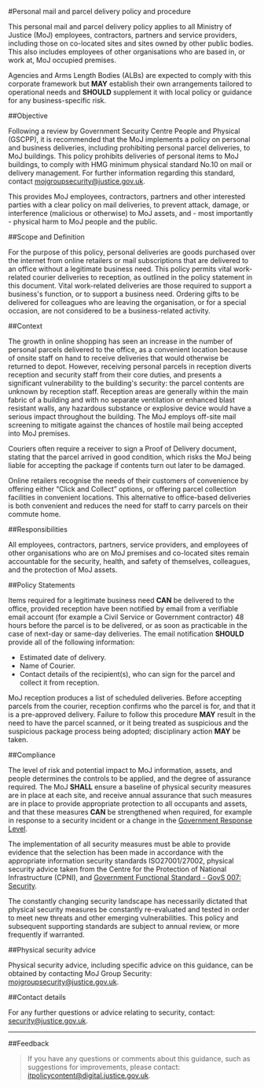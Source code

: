 #Personal mail and parcel delivery policy and procedure

This personal mail and parcel delivery policy applies to all Ministry of Justice (MoJ) employees, contractors, partners and service providers, including those on co-located sites and sites owned by other public bodies. This also includes employees of other organisations who are based in, or work at, MoJ occupied premises.

Agencies and Arms Length Bodies (ALBs) are expected to comply with this corporate framework but **MAY** establish their own arrangements tailored to operational needs and **SHOULD** supplement it with local policy or guidance for any business-specific risk.

##Objective

Following a review by Government Security Centre People and Physical (GSCPP), it is recommended that the MoJ implements a policy on personal and business deliveries, including prohibiting personal parcel deliveries, to MoJ buildings. This policy prohibits deliveries of personal items to MoJ buildings, to comply with HMG minimum physical standard No.10 on mail or delivery management. For further information regarding this standard, contact [mojgroupsecurity@justice.gov.uk](mailto:mojgroupsecurity@justice.gov.uk).

This provides MoJ employees, contractors, partners and other interested parties with a clear policy on mail deliveries, to prevent attack, damage, or interference (malicious or otherwise) to MoJ assets, and - most importantly - physical harm to MoJ people and the public.

##Scope and Definition

For the purpose of this policy, personal deliveries are goods purchased over the internet from online retailers or mail subscriptions that are delivered to an office without a legitimate business need. This policy permits vital work-related courier deliveries to reception, as outlined in the policy statement in this document. Vital work-related deliveries are those required to support a business's function, or to support a business need. Ordering gifts to be delivered for colleagues who are leaving the organisation, or for a special occasion, are not considered to be a business-related activity.

##Context

The growth in online shopping has seen an increase in the number of personal parcels delivered to the office, as a convenient location because of onsite staff on hand to receive deliveries that would otherwise be returned to depot. However, receiving personal parcels in reception diverts reception and security staff from their core duties, and presents a significant vulnerability to the building's security: the parcel contents are unknown by reception staff. Reception areas are generally within the main fabric of a building and with no separate ventilation or enhanced blast resistant walls, any hazardous substance or explosive device would have a serious impact throughout the building. The MoJ employs off-site mail screening to mitigate against the chances of hostile mail being accepted into MoJ premises.

Couriers often require a receiver to sign a Proof of Delivery document, stating that the parcel arrived in good condition, which risks the MoJ being liable for accepting the package if contents turn out later to be damaged.

Online retailers recognise the needs of their customers of convenience by offering either “Click and Collect” options, or offering parcel collection facilities in convenient locations. This alternative to office-based deliveries is both convenient and reduces the need for staff to carry parcels on their commute home.

##Responsibilities

All employees, contractors, partners, service providers, and employees of other organisations who are on MoJ premises and co-located sites remain accountable for the security, health, and safety of themselves, colleagues, and the protection of MoJ assets.

##Policy Statements

Items required for a legitimate business need **CAN** be delivered to the office, provided reception have been notified by email from a verifiable email account (for example a Civil Service or Government contractor) 48 hours before the parcel is to be delivered, or as soon as practicable in the case of next-day or same-day deliveries. The email notification **SHOULD** provide all of the following information:

* Estimated date of delivery.
* Name of Courier.
* Contact details of the recipient(s), who can sign for the parcel and collect it from reception.

MoJ reception produces a list of scheduled deliveries. Before accepting parcels from the courier, reception confirms who the parcel is for, and that it is a pre-approved delivery. Failure to follow this procedure **MAY** result in the need to have the parcel scanned, or it being treated as suspicious and the suspicious package process being adopted; disciplinary action **MAY** be taken.

##Compliance

The level of risk and potential impact to MoJ information, assets, and people determines the controls to be applied, and the degree of assurance required. The MoJ **SHALL** ensure a baseline of physical security measures are in place at each site, and receive annual assurance that such measures are in place to provide appropriate protection to all occupants and assets, and that these measures **CAN** be strengthened when required, for example in response to a security incident or a change in the [Government Response Level](https://www.mi5.gov.uk/threat-levels).

The implementation of all security measures must be able to provide evidence that the selection has been made in accordance with the appropriate information security standards ISO27001/27002, physical security advice taken from the Centre for the Protection of National Infrastructure (CPNI), and [Government Functional Standard - GovS 007: Security](https://www.gov.uk/government/publications/government-functional-standard-govs-007-security).

The constantly changing security landscape has necessarily dictated that physical security measures be constantly re-evaluated and tested in order to meet new threats and other emerging vulnerabilities. This policy and subsequent supporting standards are subject to annual review, or more frequently if warranted.

##Physical security advice

Physical security advice, including specific advice on this guidance, can be obtained by contacting MoJ Group Security: [mojgroupsecurity@justice.gov.uk](mailto:mojgroupsecurity@justice.gov.uk).

##Contact details

For any further questions or advice relating to security, contact: [security@justice.gov.uk](mailto:security@justice.gov.uk).

---

##Feedback

> If you have any questions or comments about this guidance, such as suggestions for improvements, please contact: [itpolicycontent@digital.justice.gov.uk](mailto:itpolicycontent@digital.justice.gov.uk).

